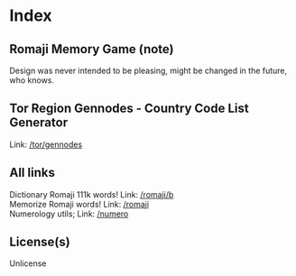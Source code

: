 # Index
## Romaji Memory Game (note)
Design was never intended to be pleasing, might be changed in the future, who knows.<br>
## Tor Region Gennodes - Country Code List Generator
Link: [/tor/gennodes](https://slowsient.github.io/numero)

## All links
Dictionary Romaji 111k words! Link: [/romaji/b](https://slowsient.github.io/romaji/b)<br>
Memorize Romaji words! Link: [/romaji](https://slowsient.github.io/romaji)<br>
Numerology utils; Link: [/numero](https://slowsient.github.io/numero)<br>
## License(s)
Unlicense<br>
